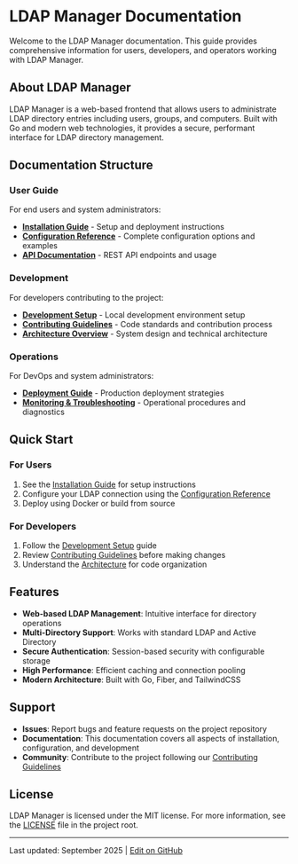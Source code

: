 # LDAP Manager Documentation

Welcome to the LDAP Manager documentation. This guide provides comprehensive information for users, developers, and operators working with LDAP Manager.

## About LDAP Manager

LDAP Manager is a web-based frontend that allows users to administrate LDAP directory entries including users, groups, and computers. Built with Go and modern web technologies, it provides a secure, performant interface for LDAP directory management.

## Documentation Structure

### User Guide

For end users and system administrators:

- **[Installation Guide](user-guide/installation.md)** - Setup and deployment instructions
- **[Configuration Reference](user-guide/configuration.md)** - Complete configuration options and examples
- **[API Documentation](user-guide/api.md)** - REST API endpoints and usage

### Development

For developers contributing to the project:

- **[Development Setup](development/setup.md)** - Local development environment setup
- **[Contributing Guidelines](development/contributing.md)** - Code standards and contribution process
- **[Architecture Overview](development/architecture.md)** - System design and technical architecture

### Operations

For DevOps and system administrators:

- **[Deployment Guide](operations/deployment.md)** - Production deployment strategies
- **[Monitoring & Troubleshooting](operations/monitoring.md)** - Operational procedures and diagnostics

## Quick Start

### For Users

1. See the [Installation Guide](user-guide/installation.md) for setup instructions
2. Configure your LDAP connection using the [Configuration Reference](user-guide/configuration.md)
3. Deploy using Docker or build from source

### For Developers

1. Follow the [Development Setup](development/setup.md) guide
2. Review [Contributing Guidelines](development/contributing.md) before making changes
3. Understand the [Architecture](development/architecture.md) for code organization

## Features

- **Web-based LDAP Management**: Intuitive interface for directory operations
- **Multi-Directory Support**: Works with standard LDAP and Active Directory
- **Secure Authentication**: Session-based security with configurable storage
- **High Performance**: Efficient caching and connection pooling
- **Modern Architecture**: Built with Go, Fiber, and TailwindCSS

## Support

- **Issues**: Report bugs and feature requests on the project repository
- **Documentation**: This documentation covers all aspects of installation, configuration, and development
- **Community**: Contribute to the project following our [Contributing Guidelines](development/contributing.md)

## License

LDAP Manager is licensed under the MIT license. For more information, see the [LICENSE](../LICENSE) file in the project root.

---

Last updated: September 2025 | [Edit on GitHub](../../docs/)